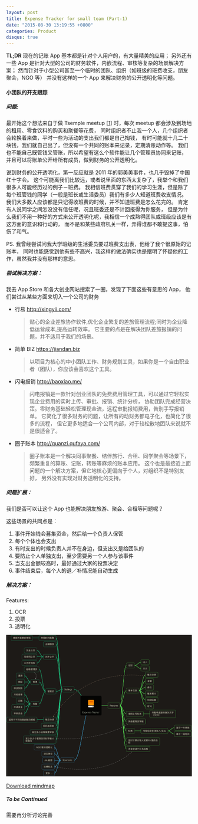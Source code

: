 ```yaml
---
layout: post
title: Expense Tracker for small team (Part-1)
date: "2015-08-30 13:19:55 +0800"
categories: Product
disqus: true
---
```


**TL;DR**
现在的记账 App 基本都是针对个人用户的，有大量精美的应用；
另外还有一些 App 是针对大型的公司的财务软件，内嵌流程、审核等复杂的场景解决方案；
然而针对于小型公司甚至一个临时的团队、组织（如班级的班费收支，朋友聚会，NGO 等）
并没有这样的一个 App 来解决财务的公开透明化等问题。


#### 小团队的开支跟踪

##### 问题:

最开始这个想法来自于做 Tsemple meetup [[1]][tsemple] 时，每次 meetup 都会涉及到场地的租用、零食饮料的购买和聚餐等花费，
同时组织者不止我一个人，几个组织者会轮换着来做，平时一些为活动的支出我们都是自己掏钱，
有时可能就十几二十块钱，我们就自己出了，但没有一个共同的账本来记录，定期清账动作等。
我们也不能自己既管钱又管账，所以希望有这么个软件能让几个管理员协同来记账，
并且可以将账单公开给所有成员，做到财务的公开透明化。

说到财务的公开透明化，第一反应就是 2011 年的郭美美事件，也几乎毁掉了中国红十字会。
这个可能离我们比较远，或者说里面的东西太复杂了，我举个和我们很多人可能经历过的例子－班费。
我相信班费贯穿了我们的学习生涯，但是除了每个班管钱的同学（一般是班长或生活委员）我们有多少人知道班费收支情况。
我们大多数人应该都是只记得收班费的时候，并不知道班费是怎么花完的。
肯定有人说同学之间怎没没有信任呢，况且班委还是不计回报得为你服务，
但是为什么我们不用一种好的方式来公开透明化呢，我相信一个成熟得团队或班级应该是有这方面的意识和行动的，
而不是和某些政府机关一样，弄得谁都不敢提这事，怕伤了和气。

PS. 我曾经尝试问我大学班级的生活委员要过班费支出表，他给了我个很原始的记账本，
同时也能感觉到他有些不高兴，我这样的做法确实也是摆明了怀疑他的工作，虽然我并没有那样的意思。


##### 尝试解决方案：

我去 App Store 和各大创业网站搜索了一圈，发现了下面这些有意思的 App，
他们尝试从某些方面来切入一个公司的财务

- 行易 <http://xingyii.com/>
    >贴心的企业差旅协作软件,优化企业繁复的差旅管理流程;同时为企业降低运营成本,提高运转效率。
    它主要的点是在解决团队差旅报销的问题，并不适用于我们的场景。

- 简单 BIZ <https://jiandan.biz>
    >以项目为核心的中小团队工作、财务规划工具，如果你是一个自由职业者（团队），你应该会喜欢这个工具。

- 闪电报销 <http://baoxiao.me/>
    >闪电报销是一款针对创业团队的免费费用管理工具，可以通过它轻松实现企业费用的实时上传、审批、报销、统计分析，
    协助团队完成经营决策。零财务基础轻松管理现金流，远程审批报销费用，告别手写报销单。
    它简化了很多财务的问题，让所有的动财务都电子化，也简化了很多的流程，
    但它更多地适合一个公司内部，对于较松散地团队来说就不是很适合了。

- 圈子账本 <http://quanzi.qufaya.com/>
    >圈子账本是一个解决同事聚餐、结伴旅行、合租、同学聚会等场景下，频繁重复的算账、记账，转账等麻烦的账本应用。
    这个也是最接近上面问题的一个解决方案，但它地核心更偏向于个人，对组织不是特别友好，
    另外没有实现对财务透明化的支持。

##### 问题扩展：

我们是否可以让这个 App 也能解决朋友旅游、聚会、合租等问题呢？

这些场景的共同点是：

1. 事件开始钱会募集资金，然后给一个负责人保管
1. 每个个体也会支出
1. 有时支出的时候负责人并不在身边，但支出又是给团队的
1. 要防止个人单独支出，至少需要另一个人参与该事件
1. 当支出金额较高时，最好通过大家的投票决定
1. 事件结束后，每个人的退／补情况能自动生成


##### 解决方案：

Features:

1. OCR
1. 投票
1. 透明化

![Mindmap of Expense Tracker](/assets/sources/2015-08/ExpenseTracker.png)

[Download mindmap][mindmap]

##### To be Continued

需要再分析讨论完善

[tsemple]: http://tsemple.com
[mindmap]: /assets/sources/2015-08/ExpenseTracker.mindnode
